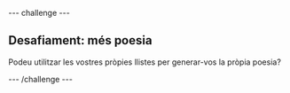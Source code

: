 --- challenge ---

## Desafiament: més poesia

Podeu utilitzar les vostres pròpies llistes per generar-vos la pròpia poesia?

--- /challenge ---